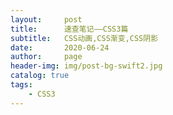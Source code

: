 ```yaml
---
layout:     post
title:      速查笔记——CSS3篇
subtitle:   CSS动画,CSS渐变,CSS阴影
date:       2020-06-24
author:     page
header-img: img/post-bg-swift2.jpg
catalog: true
tags:
    - CSS3
---
```


#### 